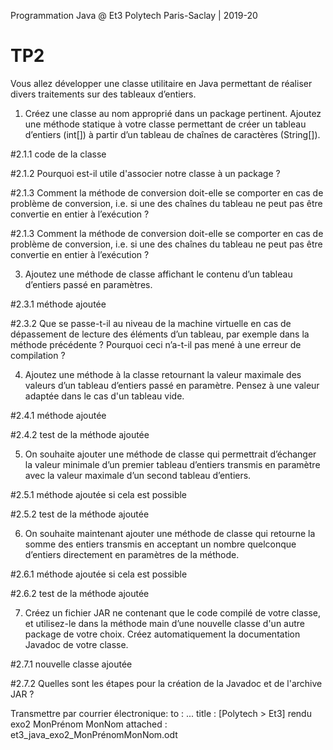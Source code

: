 Programmation Java @ Et3
Polytech Paris-Saclay | 2019-20

# TP2 

Vous allez développer une classe utilitaire en Java permettant de réaliser divers traitements sur des tableaux d’entiers.

1. Créez une classe au nom approprié dans un package pertinent. Ajoutez une méthode statique à votre classe permettant de créer un tableau d’entiers (int[]) à partir d’un tableau de chaı̂nes de caractères (String[]).

#2.1.1 code de la classe

#2.1.2 Pourquoi est-il utile d'associer notre classe à un package ?

#2.1.3 Comment la méthode de conversion doit-elle se comporter en cas de problème de conversion, i.e. si une des chaı̂nes du tableau ne peut pas être convertie en entier à l’exécution ?

#2.1.3 Comment la méthode de conversion doit-elle se comporter en cas de problème de conversion, i.e. si une des chaı̂nes du tableau ne peut pas être convertie en entier à l’exécution ?

3. Ajoutez une méthode de classe affichant le contenu d’un tableau d’entiers passé en paramètres.

#2.3.1 méthode ajoutée

#2.3.2 Que se passe-t-il au niveau de la machine virtuelle en cas de dépassement de lecture des éléments d’un tableau, par exemple dans la méthode précédente ? Pourquoi ceci n’a-t-il pas mené à une erreur de compilation ?

4. Ajoutez une méthode à la classe retournant la valeur maximale des valeurs d’un tableau d’entiers passé en paramètre. Pensez à une valeur adaptée dans le cas d'un tableau vide.

#2.4.1 méthode ajoutée

#2.4.2 test de la méthode ajoutée

5. On souhaite ajouter une méthode de classe qui permettrait d’échanger la valeur minimale d’un premier tableau d’entiers transmis en paramètre avec la valeur maximale d’un second tableau d’entiers.

#2.5.1 méthode ajoutée si cela est possible

#2.5.2 test de la méthode ajoutée

6. On souhaite maintenant ajouter une méthode de classe qui retourne la somme des entiers transmis en acceptant un nombre quelconque d’entiers directement en paramètres de la méthode.

#2.6.1 méthode ajoutée si cela est possible

#2.6.2 test de la méthode ajoutée

7. Créez un fichier JAR ne contenant que le code compilé de votre classe, et utilisez-le dans la méthode main d’une nouvelle classe d'un autre package de votre choix. Créez automatiquement la documentation Javadoc de votre classe.

#2.7.1 nouvelle classe ajoutée

#2.7.2 Quelles sont les étapes pour la création de la Javadoc et de l'archive JAR ?

Transmettre par courrier électronique:
	to : ...
	title : [Polytech > Et3] rendu exo2 MonPrénom MonNom
	attached :  et3_java_exo2_MonPrénomMonNom.odt
